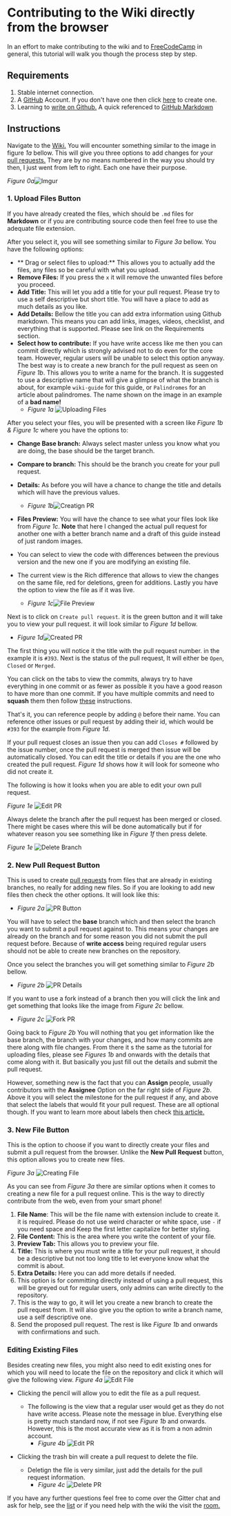 # Contributing to the Wiki directly from the browser
In an effort to make contributing to the wiki and to [FreeCodeCamp](https://github.com/FreeCodeCamp) in general, this tutorial will walk you though the process step by step.

## Requirements
1. Stable internet connection.
2. A [GitHub](https://github.com) Account. If you don't have one then click [here](https://github.com/join) to create one.
3. Learning to [write on Github.](https://help.github.com/categories/writing-on-github/) A quick referenced to [GitHub Markdown](https://github.com/adam-p/markdown-here/wiki/Markdown-Cheatsheet)

## Instructions
Navigate to the [Wiki.](https://github.com/FreeCodeCamp/wiki) You will encounter something similar to the image in figure _1a_ bellow. This will give you three options to add changes for your [pull requests.](https://help.github.com/articles/using-pull-requests/) They are by no means numbered in the way you should try then, I just went from left to right. Each one have their purpose.

_Figure 0a_![Imgur](http://i.imgur.com/6MkwQCx.png)

### 1. Upload Files Button
If you have already created the files, which should be `.md` files for **Markdown** or if you are contributing source code then feel free to use the adequate file extension.

After you select it, you will see something similar to _Figure 3a_ bellow. You have the following options:
- ** Drag or select files to upload:** This allows you to actually add the files, any files so be careful with what you upload.
- **Remove Files:** If you press the `x` it will remove the unwanted files before you proceed.
- **Add Title:** This will let you add a title for your pull request. Please try to use a self descriptive but short title. You will have a place to add as much details as you like.
- **Add Details:** Bellow the title you can add extra information using Github markdown. This means you can add links, images, videos, checklist, and everything that is supported. Please see link on the Requirements section.
- **Select how to contribute:** If you have write access like me then you can commit directly which is strongly advised not to do even for the core team. However, regular users will be unable to select this option anyway. The best way is to create a new branch for the pull request as seen on _Figure 1b_. This allows you to write a name for the branch. It is suggested to use a descriptive name that will give a glimpse of what the branch is about, for example `wiki-guide` for this guide, or `Palindromes` for an article about palindromes. The name shown on the image in an example of a **bad name!**
  - _Figure 1a_ ![Uploading Files](http://i.imgur.com/PJ2kp5k.png)

After you select your files, you will be presented with a screen like _Figure 1b & Figure 1c_ where you have the options to:
- **Change Base branch:** Always select master unless you know what you are doing, the base should be the target branch.
- **Compare to branch:** This should be the branch you create for your pull request.
- **Details:** As before you will have a chance to change the title and details which will have the previous values.
  - _Figure 1b_![Creatign PR](http://i.imgur.com/rHfSVcX.png)

- **Files Preview:** You will have the chance to see what your files look like from _Figure 1c_. **Note** that here I changed the actual pull request for another one with a better branch name and a draft of this guide instead of just random images.
- You can select to view the code with differences between the previous version and the new one if you are modifying an existing file.
- The current view is the Rich difference that allows to view the changes on the same file, red for deletions, green for additions.  Lastly you have the option to view the file as if it was live.
  - _Figure 1c_![File Preview](http://i.imgur.com/oYS8ZNr.png)

Next is to click on `Create pull request`. it is the green button and it will take you to view your pull request. it will look similar to _Figure 1d_ bellow.
- _Figure 1d_![Created PR](http://i.imgur.com/PSx5NPU.png)

The first thing you will notice it the title with the pull request number. in the example it is `#393`. Next is the status of the pull request, It will either be `Open`, `Closed` or `Merged`.

You can click on the tabs to view the commits, always try to have everything in one commit or as fewer as possible it you have a good reason to have more than one commit. If you have multiple commits and need to **squash** them then follow [these](https://github.com/freecodecamp/freecodecamp/wiki/git-rebase#squashing-multiple-commits-into-one) instructions.

That's it, you can reference people by adding `@` before their name. You can reference other issues or pull request by adding their id, which would be `#393` for the example from _Figure 1d_.

If your pull request closes an issue then you can add `Closes #` followed by the issue number, once the pull request is merged then issue will be automatically closed. You can edit the title or details if you are the one who created the pull request. _Figure 1d_ shows how it will look for someone who did not create it.

The following is how it looks when you are able to edit your own pull request.

_Figure 1e_ ![Edit PR](http://i.imgur.com/NPgXkiz.png)

Always delete the branch after the pull request has been merged or closed. There might be cases where this will be done automatically but if for whatever reason you see something like in _Figure 1f_ then press delete.

_Figure 1e_ ![Delete Branch](http://i.imgur.com/vePGN3Y.png)

### 2. New Pull Request Button
This is used to create [pull requests](https://github.com/FreeCodeCamp/FreeCodeCamp/wiki/How-To-Create-A-Pull-Request-for-Free-Code-Camp) from files that are already in existing branches, no really for adding new files. So if you are looking to add new files then check the other options. It will look like this:
- _Figure 2a_ ![PR Button](http://i.imgur.com/WryvU3P.png)

You will have to select the **base** branch which and then select the branch you want to submit a pull request against to. This means your changes are already on the branch and for some reason you did not submit the pull request before. Because of **write access** being required regular users should not be able to create new branches on the repository.

Once you select the branches you will get something similar to _Figure 2b_ bellow.
- _Figure 2b_ ![PR Details](http://i.imgur.com/omG75qe.png)

If you want to use a fork instead of a branch then you will click the link and get something that looks like the image from _Figure 2c_ bellow.
- _Figure 2c_ ![Fork PR](http://i.imgur.com/0PmVLDL.png)

Going back to _Figure 2b_ You will nothing that you get information like the base branch, the branch with your changes, and how many commits are there along with file changes. From there it s the same as the tutorial for uploading files, please see _Figures 1b_ and onwards with the details that come along with it. But basically you just fill out the details and submit the pull request.

However, something new is the fact that you can **Assign** people, usually contributors with the **Assignee** Option on the far right side of _Figure 2b_. Above it you will select the milestone for the pull request if any, and above that select the labels that would fit your pull request. These are all optional though. If you want to learn more about labels then check [this article.](https://github.com/FreeCodeCamp/FreeCodeCamp/wiki/Select-Issues-for-Contributing-Using-Labels)

### 3. New File Button
This is the option to choose if you want to directly create your files and submit a pull request from the browser. Unlike the **New Pull Request** button, this option allows you to create new files.

_Figure 3a_ ![Creating File](http://i.imgur.com/ZpREhd5.png)

As you can see from _Figure 3a_ there are similar options when it comes to creating a new file for a pull request online. This is the way to directly contribute from the web, even from your smart phone!
1. **File Name**: This will be the file name with extension include to create it. it is required. Please do not use weird character or white space, use `-` if you need space and Keep the first letter capitalize for better styling.
2. **File Content:** This is the area where you write the content of your file.
3. **Preview Tab:** This allows you to preview your file.
4. **Title:** This is where you must write a title for your pull request, it should be a descriptive but not too long title to let everyone know what the commit is about.
5. **Extra Details:** Here you can add more details if needed.
6. This option is for committing directly instead of using a pull request, this will be greyed out for regular users, only admins can write directly to the repository.
7. This is the way to go, it will let you create a new branch to create the pull request from. It will also give you the option to write a branch name, use a self descriptive one.
8. Send the proposed pull request. The rest is like _Figure 1b_ and onwards with confirmations and such.

### Editing Existing Files
Besides creating new files, you might also need to edit existing ones for which you will need to locate the file on the repository and click it which will give the following view. _Figure 4a_ ![Edit File](http://i.imgur.com/equ8XG7.png)
- Clicking the pencil will allow you to edit the file as a pull request.
  - The following is the view that a regular user would get as they do not have write access. Please note the message in blue. Everything else is pretty much standard now, if not see _Figure 1b_ and onwards. However, this is the most accurate view as it is from a non admin account.
    - _Figure 4b_ ![Edit PR](http://i.imgur.com/tTF7oY2.png)

- Clicking the trash bin will create a pull request to delete the file.
  - Deletign the file is very similar, just add the details for the pull request information.
    - _Figure 4c_ ![Delete PR](http://i.imgur.com/WQCCsre.png)

If you have any further questions feel free to come over the Gitter chat and ask for help, see the [list](https://github.com/FreeCodeCamp/FreeCodeCamp/wiki/Official-Free-Code-Camp-Chat-Rooms) or if you need help with the wiki the visit the [room.](https://gitter.im/FreeCodeCamp/Wiki)
